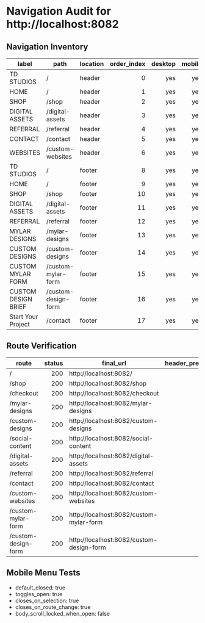 # Navigation Audit for http://localhost:8082

## Navigation Inventory

| label               | path                | location | order_index | desktop | mobile | dropdown | external |
| ------------------- | ------------------- | -------- | ----------: | ------: | -----: | -------: | -------: |
| TD STUDIOS          | /                   | header   |           0 |     yes |    yes |       no |       no |
| HOME                | /                   | header   |           1 |     yes |    yes |       no |       no |
| SHOP                | /shop               | header   |           2 |     yes |    yes |       no |       no |
| DIGITAL ASSETS      | /digital-assets     | header   |           3 |     yes |    yes |       no |       no |
| REFERRAL            | /referral           | header   |           4 |     yes |    yes |       no |       no |
| CONTACT             | /contact            | header   |           5 |     yes |    yes |       no |       no |
| WEBSITES            | /custom-websites    | header   |           6 |     yes |    yes |       no |       no |
| TD STUDIOS          | /                   | footer   |           8 |     yes |    yes |       no |       no |
| HOME                | /                   | footer   |           9 |     yes |    yes |       no |       no |
| SHOP                | /shop               | footer   |          10 |     yes |    yes |       no |       no |
| DIGITAL ASSETS      | /digital-assets     | footer   |          11 |     yes |    yes |       no |       no |
| REFERRAL            | /referral           | footer   |          12 |     yes |    yes |       no |       no |
| MYLAR DESIGNS       | /mylar-designs      | footer   |          13 |     yes |    yes |       no |       no |
| CUSTOM DESIGNS      | /custom-designs     | footer   |          14 |     yes |    yes |       no |       no |
| CUSTOM MYLAR FORM   | /custom-mylar-form  | footer   |          15 |     yes |    yes |       no |       no |
| CUSTOM DESIGN BRIEF | /custom-design-form | footer   |          16 |     yes |    yes |       no |       no |
| Start Your Project  | /contact            | footer   |          17 |     yes |    yes |       no |       no |

## Route Verification

| route               | status | final_url                                | header_present | logo_to_home | duplicate_header | console_errors | notes |
| ------------------- | -----: | ---------------------------------------- | -------------: | -----------: | ---------------: | -------------- | ----- |
| /                   |    200 | http://localhost:8082/                   |            yes |           ok |               no |                |       |
| /shop               |    200 | http://localhost:8082/shop               |            yes |           ok |               no |                |       |
| /checkout           |    200 | http://localhost:8082/checkout           |            yes |           ok |               no |                |       |
| /mylar-designs      |    200 | http://localhost:8082/mylar-designs      |            yes |           ok |               no |                |       |
| /custom-designs     |    200 | http://localhost:8082/custom-designs     |            yes |           ok |               no |                |       |
| /social-content     |    200 | http://localhost:8082/social-content     |            yes |           ok |               no |                |       |
| /digital-assets     |    200 | http://localhost:8082/digital-assets     |            yes |           ok |               no |                |       |
| /referral           |    200 | http://localhost:8082/referral           |            yes |           ok |               no |                |       |
| /contact            |    200 | http://localhost:8082/contact            |            yes |           ok |               no |                |       |
| /custom-websites    |    200 | http://localhost:8082/custom-websites    |            yes |           ok |               no |                |       |
| /custom-mylar-form  |    200 | http://localhost:8082/custom-mylar-form  |            yes |           ok |               no |                |       |
| /custom-design-form |    200 | http://localhost:8082/custom-design-form |            yes |           ok |               no |                |       |

## Mobile Menu Tests

- default_closed: true
- toggles_open: true
- closes_on_selection: true
- closes_on_route_change: true
- body_scroll_locked_when_open: false
